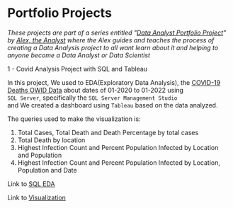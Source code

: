 # Portfolio Projects

<em>These projects are part of a series entitled "[Data Analyst Portfolio Project](https://www.youtube.com/playlist?list=PLUaB-1hjhk8H48Pj32z4GZgGWyylqv85f)" by [Alex, the Analyst](https://www.youtube.com/channel/UC7cs8q-gJRlGwj4A8OmCmXg) where the Alex guides and teaches the process of creating a Data Analysis project to all want learn about it and helping to anyone become a Data Analyst or Data Scientist</em>

1 - Covid Analysis Project with SQL and Tableau

In this project, We used to EDA(Exploratory Data Analysis), the [COVID-19 Deaths OWID Data](https://ourworldindata.org/covid-deaths) about dates of 01-2020 to 01-2022 
using <br> `SQL Server`, specifically the `SQL Server Management Studio`<br>
and We created a dashboard using `Tableau` based on the data analyzed.

The queries used to make the visualization is: 
1. Total Cases, Total Death and Death Percentage by total cases
2. Total Death by location
3. Highest Infection Count and Percent Population Infected by Location and Population
4. Highest Infection Count and Percent Population Infected by Location, Population and Date

Link to [SQL EDA](https://github.com/brenascimento/PortfolioProjects/blob/main/COVID%20Portfolio%20Project%20Actual%20Scripts%20in%20Video.sql)

Link to [Visualization](https://public.tableau.com/app/profile/brenno.nascimento.de.oliveira/viz/CovidDashboard2022_16438369581080/Painel1)
